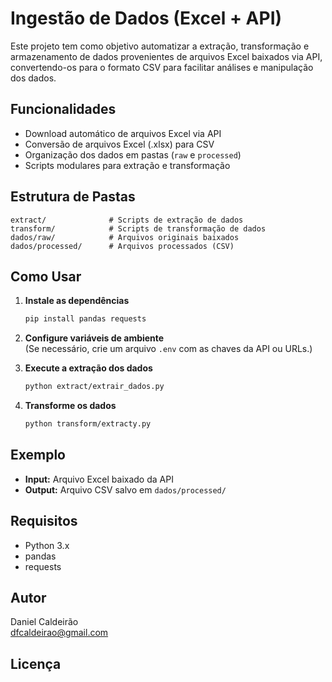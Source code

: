 # Ingestão de Dados (Excel + API)

Este projeto tem como objetivo automatizar a extração, transformação e armazenamento de dados provenientes de arquivos Excel baixados via API, convertendo-os para o formato CSV para facilitar análises e manipulação dos dados.

## Funcionalidades

- Download automático de arquivos Excel via API
- Conversão de arquivos Excel (.xlsx) para CSV
- Organização dos dados em pastas (`raw` e `processed`)
- Scripts modulares para extração e transformação

## Estrutura de Pastas

```
extract/              # Scripts de extração de dados
transform/            # Scripts de transformação de dados
dados/raw/            # Arquivos originais baixados
dados/processed/      # Arquivos processados (CSV)
```

## Como Usar

1. **Instale as dependências**
   ```sh
   pip install pandas requests
   ```

2. **Configure variáveis de ambiente**  
   (Se necessário, crie um arquivo `.env` com as chaves da API ou URLs.)

3. **Execute a extração dos dados**
   ```sh
   python extract/extrair_dados.py
   ```

4. **Transforme os dados**
   ```sh
   python transform/extracty.py
   ```

## Exemplo

- **Input:** Arquivo Excel baixado da API
- **Output:** Arquivo CSV salvo em `dados/processed/`

## Requisitos

- Python 3.x
- pandas
- requests

## Autor

Daniel Caldeirão  
dfcaldeirao@gmail.com

## Licença
